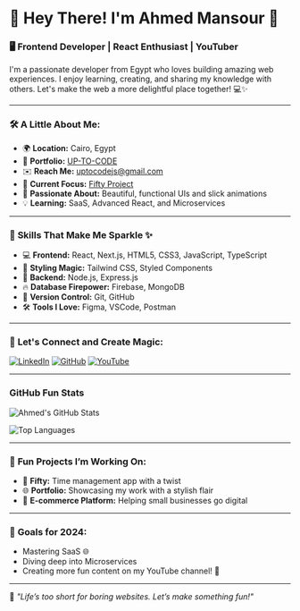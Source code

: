 # 🌟 Hey There! I'm Ahmed Mansour 👋

### 🖥️ **Frontend Developer | React Enthusiast | YouTuber**
I'm a passionate developer from Egypt who loves building amazing web experiences. I enjoy learning, creating, and sharing my knowledge with others. Let's make the web a more delightful place together! 💻✨

---

### 🛠️ **A Little About Me:**
- 🌍 **Location:** Cairo, Egypt
- 💼 **Portfolio:** [UP-TO-CODE](https://ahmed-dev.vercel.app/)  
- ✉️ **Reach Me:** [uptocodejs@gmail.com](mailto:uptocodejs@gmail.com)  
- 🚀 **Current Focus:** [Fifty Project](https://github.com/Up-to-code/Fifty)  
- 🎨 **Passionate About:** Beautiful, functional UIs and slick animations
- 💡 **Learning:** SaaS, Advanced React, and Microservices  

---

### 🎨 **Skills That Make Me Sparkle** ✨
- 💻 **Frontend:** React, Next.js, HTML5, CSS3, JavaScript, TypeScript
- 🎨 **Styling Magic:** Tailwind CSS, Styled Components
- 🚀 **Backend:** Node.js, Express.js
- 🔥 **Database Firepower:** Firebase, MongoDB
- 💼 **Version Control:** Git, GitHub
- 🛠️ **Tools I Love:** Figma, VSCode, Postman

---

### 🌟 **Let's Connect and Create Magic:**
[![LinkedIn](https://img.shields.io/badge/LinkedIn-Ahmed%20Mansour-blue)](https://www.linkedin.com/in/ahmed-al-refai-6a491a237)
[![GitHub](https://img.shields.io/badge/GitHub-Up--to--code-green)](https://github.com/Up-to-code)
[![YouTube](https://img.shields.io/badge/YouTube-Ahmed%20Dev-red)](https://youtube.com)

---

###  **GitHub Fun Stats**
![Ahmed's GitHub Stats](https://github-readme-stats.vercel.app/api?username=Up-to-code&show_icons=true&theme=tokyonight)

![Top Languages](https://github-readme-stats.vercel.app/api/top-langs/?username=Up-to-code&layout=compact&theme=tokyonight)

---

### 🌱 **Fun Projects I’m Working On:**
- 🌟 **Fifty:** Time management app with a twist  
- 🌐 **Portfolio:** Showcasing my work with a stylish flair  
- 🛒 **E-commerce Platform:** Helping small businesses go digital  

---

### 🎯 **Goals for 2024:**
- Mastering SaaS 🌐  
- Diving deep into Microservices  
- Creating more fun content on my YouTube channel! 🎥

---

💬 _"Life’s too short for boring websites. Let’s make something fun!"_

